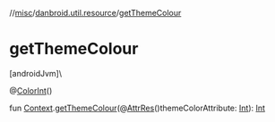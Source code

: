 //[misc](../../index.md)/[danbroid.util.resource](index.md)/[getThemeColour](get-theme-colour.md)

# getThemeColour

[androidJvm]\

@[ColorInt](https://developer.android.com/reference/kotlin/androidx/annotation/ColorInt.html)()

fun [Context](https://developer.android.com/reference/kotlin/android/content/Context.html).[getThemeColour](get-theme-colour.md)(@[AttrRes](https://developer.android.com/reference/kotlin/androidx/annotation/AttrRes.html)()themeColorAttribute: [Int](https://kotlinlang.org/api/latest/jvm/stdlib/kotlin/-int/index.html)): [Int](https://kotlinlang.org/api/latest/jvm/stdlib/kotlin/-int/index.html)
